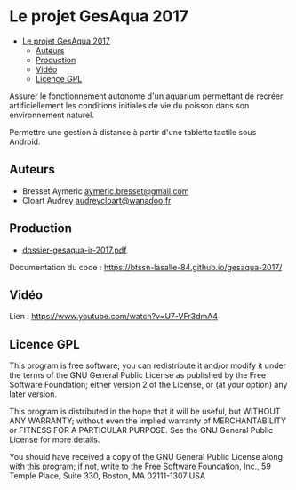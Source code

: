 # Le projet GesAqua 2017

- [Le projet GesAqua 2017](#le-projet-gesaqua-2017)
  - [Auteurs](#auteurs)
  - [Production](#production)
  - [Vidéo](#vidéo)
  - [Licence GPL](#licence-gpl)

Assurer le fonctionnement autonome d'un aquarium permettant de recréer artificiellement les conditions initiales de vie du poisson dans son
environnement naturel.

Permettre une gestion à distance à partir d'une tablette tactile sous Android.

## Auteurs

- Bresset Aymeric <aymeric.bresset@gmail.com>
- Cloart Audrey <audreycloart@wanadoo.fr>

## Production

- [dossier-gesaqua-ir-2017.pdf](dossier-gesaqua-ir-2017.pdf)

Documentation du code : https://btssn-lasalle-84.github.io/gesaqua-2017/

## Vidéo

Lien : https://www.youtube.com/watch?v=U7-VFr3dmA4

## Licence GPL

This program is free software; you can redistribute it and/or modify
it under the terms of the GNU General Public License as published by
the Free Software Foundation; either version 2 of the License, or
(at your option) any later version.

This program is distributed in the hope that it will be useful,
but WITHOUT ANY WARRANTY; without even the implied warranty of
MERCHANTABILITY or FITNESS FOR A PARTICULAR PURPOSE. See the
GNU General Public License for more details.

You should have received a copy of the GNU General Public License
along with this program; if not, write to the Free Software
Foundation, Inc., 59 Temple Place, Suite 330, Boston, MA 02111-1307 USA
